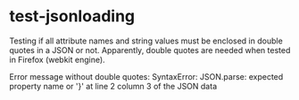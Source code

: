 # test-jsonloading
Testing if all attribute names and string values must be enclosed in double quotes in a JSON or not. Apparently, double quotes are needed when tested in Firefox (webkit engine).

Error message without double quotes: SyntaxError: JSON.parse: expected property name or '}' at line 2 column 3 of the JSON data